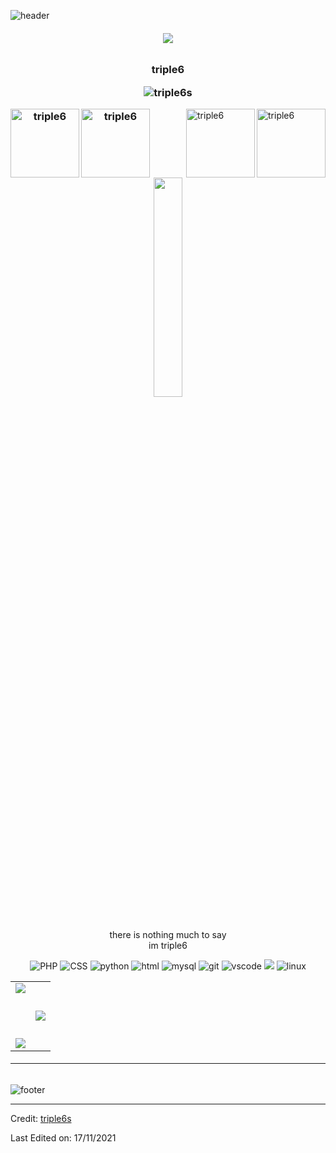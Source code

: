 ![header](https://i.imgur.com/AG17imA.gif)

<h6 align="center">
<img src="https://i.imgur.com/1KUNqTI.gif" />
</h6>

<h3 align="center">
<p align="center">triple6</p>
<p align="center" height='140px' > <img src="https://komarev.com/ghpvc/?username=triple6s&label=visitors&color=1abc9c&style=plastic" alt="triple6s"/></p>
<img src="https://i.pinimg.com/originals/de/4e/57/de4e57e4e2cdf53dba84a026fe61086e.gif" height="110px" width="110px" alt="triple6" align="left">
<img src="https://bestanimations.com/media/hearts/465385804super-cute-pink-kawaii-girl-pink-hearts-animated-gif.gif" height="110px" width="110px" alt="triple6" align="left">
</h3>

<img src="https://images.squarespace-cdn.com/content/v1/55804104e4b00ba43eb65ad6/1602253402358-3KDU8MFI5NXFRLVEMYG0/image-asset.gif" height="110px" width="110px" alt="triple6" align="right">
<img src="https://data.whicdn.com/images/154389269/original.gif" height="110px" width="110px" alt="triple6" align="right">

<h6 align="center">
<img src="https://i.imgur.com/1KUNqTI.gif" width="30%" height="30%" />
</h6>

<p align="center">there is nothing much to say<br>im triple6</p>

<p align="center">
<img src="https://img.shields.io/badge/-PHP-05122A?style=flat&logo=php" alt="PHP"/>
<img src="https://img.shields.io/badge/-CSS-05122A?style=flat&logo=css3" alt="CSS" />
<img src="https://img.shields.io/badge/-Python-05122A?style=flat&logo=python" alt="python"/>
<img src="https://img.shields.io/badge/-HTML-05122A?style=flat&logo=html5" alt="html"/>
<img src="https://img.shields.io/badge/-MySQL-05122A?style=flat&logo=mysql" alt="mysql" />
<img src="https://img.shields.io/badge/-Git-05122A?style=flat&logo=git" alt="git"/>
<img src="https://img.shields.io/badge/-vscode-05122A?style=flat&logo=visualstudiocode" alt="vscode" />
<img src="https://img.shields.io/badge/-JavaScript-05122A?style=flat&logo=javascript" />
<img src="https://img.shields.io/badge/-arch-05122A?style=flat&logo=archlinux" alt="linux" />
</p>

<table border="0" align="center">
<tr border="0">
<td width="50%" align="center">
<img align="center" src="https://github-readme-stats.vercel.app/api?username=triple6s&theme=dark&show_icons=true&count_private=true" />

<br><br>

<img src="https://github-readme-streak-stats.herokuapp.com/?user=triple6s&theme=dark&hide_border=true" />
</td>
<td width="50%" align="center">
<img align="center" src="https://github-readme-stats.anuraghazra1.vercel.app/api/top-langs/?username=triple6s&theme=dark&hide_border=true&no-bg=true&no-frame=true&langs_count=10"/>
</td>
</tr>
</table>

<h6 align="center">
<hr>
</h6>

![footer](https://i.imgur.com/nqsnl0c.gif)

------
Credit: [triple6s](https://github.com/triple6s)

Last Edited on: 17/11/2021